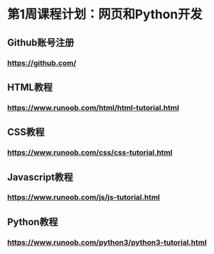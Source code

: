 # 第1周课程计划：网页和Python开发

## Github账号注册

### https://github.com/

## HTML教程

### https://www.runoob.com/html/html-tutorial.html

## CSS教程

### https://www.runoob.com/css/css-tutorial.html

## Javascript教程

### https://www.runoob.com/js/js-tutorial.html

## Python教程

### https://www.runoob.com/python3/python3-tutorial.html
